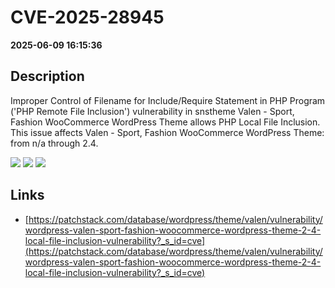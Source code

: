 # CVE-2025-28945

**2025-06-09 16:15:36**

## Description
Improper Control of Filename for Include/Require Statement in PHP Program ('PHP Remote File Inclusion') vulnerability in snstheme Valen - Sport, Fashion WooCommerce WordPress Theme allows PHP Local File Inclusion. This issue affects Valen - Sport, Fashion WooCommerce WordPress Theme: from n/a through 2.4.

![](https://img.shields.io/static/v1?label=Score&message=8.1&color=red)
![](https://img.shields.io/static/v1?label=Severity&message=HIGH&color=red)
![](https://img.shields.io/static/v1?label=CWE&message=RFI&color=green)

## Links
- [https://patchstack.com/database/wordpress/theme/valen/vulnerability/wordpress-valen-sport-fashion-woocommerce-wordpress-theme-2-4-local-file-inclusion-vulnerability?_s_id=cve](https://patchstack.com/database/wordpress/theme/valen/vulnerability/wordpress-valen-sport-fashion-woocommerce-wordpress-theme-2-4-local-file-inclusion-vulnerability?_s_id=cve)
